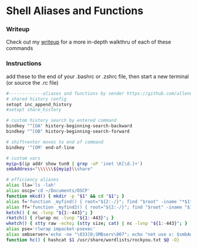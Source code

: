 # Shell Aliases and Functions

### Writeup

Check out my [writeup](https://senderend.medium.com/my-oscp-efficiency-aliases-and-functions-bd82a91b147f) for a more in-depth walkthru of each of these commands

### Instructions

add these to the end of your .bashrc or .zshrc file, then start a new terminal (or source the .rc file)

```bash
#-------------aliases and functions by sender https://github.com/allendemoura--------------------
# shared history config
setopt inc_append_history
#setopt share_history

# custom history search by entered command
bindkey "^[OA" history-beginning-search-backward
bindkey "^[OB" history-beginning-search-forward

# shift+enter moves to end of command
bindkey '^[OM' end-of-line

# custom vars
myip=$(ip addr show tun0 | grep -oP 'inet \K[\d.]+')
smbAddress="\\\\\\${myip}\\share"

# efficiency aliases
alias lla='ls -lah'
alias oscp='cd ~/Documents/OSCP'
function mkcd() { mkdir -p "$1" && cd "$1"; }
alias f='function _myfind() { root="${2:-/}"; find "$root" -iname "*$1*" 2>/dev/null; }; _myfind'
alias ff='function _myfind2() { root="${2:-/}"; find "$root" -iname "$1" 2>/dev/null; }; _myfind2'
ketch() { nc -lvnp "${1:-443}"; }
rketch() { rlwrap nc -lvnp "${1:-443}"; }
wketch() { stty raw -echo; (stty size; cat) | nc -lvnp "${1:-443}"; }
alias pse='rlwrap impacket-psexec'
alias smbserver='echo -ne "\033]0;SMBserv\007"; echo "net use x: $smbAddress /user:sender password"; impacket-smbserver share . -username sender -password password -smb2support'
function hc() { hashcat $1 /usr/share/wordlists/rockyou.txt $@ -O}
```